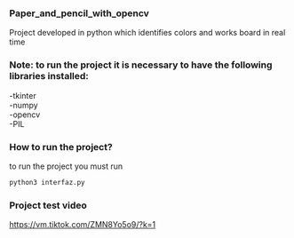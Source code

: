 ### Paper_and_pencil_with_opencv
Project developed in python which identifies colors and works board in real time

### Note: to run the project it is necessary to have the following libraries installed:
-tkinter
</br>
-numpy
</br>
-opencv
</br>
-PIL

### How to run the project?

to run the project you must run

```python
python3 interfaz.py
```
### Project test video

https://vm.tiktok.com/ZMN8Yo5o9/?k=1
